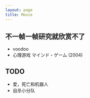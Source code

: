```yaml
---
layout: page
title: Movie
---
```


## 不一帧一帧研究就欣赏不了

- voodoo
- 心理游戏 マインド・ゲーム (2004)

## TODO

- 爱，死亡和机器人
- 自杀小分队
